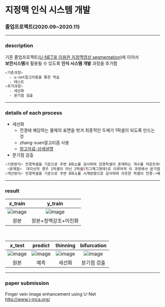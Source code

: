 # 지정맥 인식 시스템 개발

### 졸업프로젝트(2020.09~2020.11)
--------
### description
기존 졸업프로젝트([U-NET을 이용한 지정맥영상 segmentation](https://github.com/sohyeon98720/deepLearning_UNET))에 이어서 <br> **보안시스템**에 활용될 수 있도록 **인식 시스템 개발** 과정을 추가함

```sh
<기존과정>
  - u-net알고리즘을 통한 학습
  - 테스트
<추가과정>
  - 세선화
  - 분기점 검출
```

-----------
### details of each process
- 세선화
    - 전경에 해당하는 물체의 표면을 벗겨 최종적인 두께가 1픽셀이 되도록 만드는 것
    - zhang-suen알고리즘 사용
    - [참고자료-상세설명](http://blog.daum.net/ontologicallearning/6545339)
- 분기점 검출
```sh
<기존방식> 전경픽셀을 기준으로 주변 8화소를 검사하여 전경픽셀이 존재하는 개수를 카운트하여 3개 이상이면 분기점으로 판단
 <문제점>  대각선의 경우 1픽셀이 아닌 2픽셀(지그재그형태)로 이루어져 이 과정에서 분기점을 정확하게 검출하지 못함
<개선방식> 전경픽셀을 기준으로 주변 8화소를 시계방향으로 검사하여 이웃한 픽셀이 전경->배경 횟수를 카운트하여 3개 이상이면 분기점으로 판단
```

------------
### result
|x_train|y_train|
|:--:|:--:|
|![image](https://user-images.githubusercontent.com/47767202/101986472-519ce400-3cd1-11eb-9a43-040be2b1606d.png)|![image](https://user-images.githubusercontent.com/47767202/101986486-68433b00-3cd1-11eb-868e-9836d9afd1e4.png)|
|원본|원본+정맥강조+이진화|
<br>

x_test|predict|thinning|bifurcation|
|:--:|:--:|:--:|:--:|
![image](https://user-images.githubusercontent.com/47767202/101986504-7d1fce80-3cd1-11eb-986d-b8c5078192d9.png)|![image](https://user-images.githubusercontent.com/47767202/101986512-8741cd00-3cd1-11eb-82d2-e4e11ee1d45f.png)|![image](https://user-images.githubusercontent.com/47767202/101986524-988ad980-3cd1-11eb-9723-1d16591392f5.png)|![image](https://user-images.githubusercontent.com/47767202/101986528-a17bab00-3cd1-11eb-8405-de2b4d87f9dd.png)|
|원본|예측|세선화|분기점 검출|


--------------
### paper submission
Finger vein image enhancement using U-Net <br>
http://www.i-inca.org/
